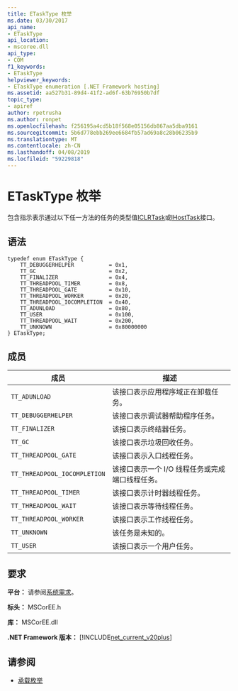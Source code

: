 ```yaml
---
title: ETaskType 枚举
ms.date: 03/30/2017
api_name:
- ETaskType
api_location:
- mscoree.dll
api_type:
- COM
f1_keywords:
- ETaskType
helpviewer_keywords:
- ETaskType enumeration [.NET Framework hosting]
ms.assetid: aa527b31-89d4-41f2-ad6f-63b76950b7df
topic_type:
- apiref
author: rpetrusha
ms.author: ronpet
ms.openlocfilehash: f256195a4cd5b18f568e05156db867aa5dba9161
ms.sourcegitcommit: 5b6d778ebb269ee6684fb57ad69a8c28b06235b9
ms.translationtype: MT
ms.contentlocale: zh-CN
ms.lasthandoff: 04/08/2019
ms.locfileid: "59229818"
---
```

# <a name="etasktype-enumeration"></a>ETaskType 枚举
包含指示表示通过以下任一方法的任务的类型值[ICLRTask](../../../../docs/framework/unmanaged-api/hosting/iclrtask-interface.md)或[IHostTask](../../../../docs/framework/unmanaged-api/hosting/ihosttask-interface.md)接口。  
  
## <a name="syntax"></a>语法  
  
```  
typedef enum ETaskType {  
    TT_DEBUGGERHELPER           = 0x1,  
    TT_GC                       = 0x2,  
    TT_FINALIZER                = 0x4,  
    TT_THREADPOOL_TIMER         = 0x8,  
    TT_THREADPOOL_GATE          = 0x10,  
    TT_THREADPOOL_WORKER        = 0x20,  
    TT_THREADPOOL_IOCOMPLETION  = 0x40,  
    TT_ADUNLOAD                 = 0x80,  
    TT_USER                     = 0x100,  
    TT_THREADPOOL_WAIT          = 0x200,  
    TT_UNKNOWN                  = 0x80000000  
} ETaskType;  
```  
  
## <a name="members"></a>成员  
  
|成员|描述|  
|------------|-----------------|  
|`TT_ADUNLOAD`|该接口表示应用程序域正在卸载任务。|  
|`TT_DEBUGGERHELPER`|该接口表示调试器帮助程序任务。|  
|`TT_FINALIZER`|该接口表示终结器任务。|  
|`TT_GC`|该接口表示垃圾回收任务。|  
|`TT_THREADPOOL_GATE`|该接口表示入口线程任务。|  
|`TT_THREADPOOL_IOCOMPLETION`|该接口表示一个 I/O 线程任务或完成端口线程任务。|  
|`TT_THREADPOOL_TIMER`|该接口表示计时器线程任务。|  
|`TT_THREADPOOL_WAIT`|该接口表示等待线程任务。|  
|`TT_THREADPOOL_WORKER`|该接口表示工作线程任务。|  
|`TT_UNKNOWN`|该任务是未知的。|  
|`TT_USER`|该接口表示一个用户任务。|  
  
## <a name="requirements"></a>要求  
 **平台：** 请参阅[系统需求](../../../../docs/framework/get-started/system-requirements.md)。  
  
 **标头：** MSCorEE.h  
  
 **库：** MSCorEE.dll  
  
 **.NET Framework 版本：** [!INCLUDE[net_current_v20plus](../../../../includes/net-current-v20plus-md.md)]  
  
## <a name="see-also"></a>请参阅

- [承载枚举](../../../../docs/framework/unmanaged-api/hosting/hosting-enumerations.md)
